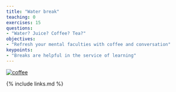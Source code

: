 ```yaml
---
title: "Water break"
teaching: 0
exercises: 15
questions:
- "Water? Juice? Coffee? Tea?"
objectives:
- "Refresh your mental faculties with coffee and conversation"
keypoints:
- "Breaks are helpful in the service of learning"
---
```


[![coffee](https://i.giphy.com/media/2jd7CRuYayGpW/giphy.webp)]()

{% include links.md %}
